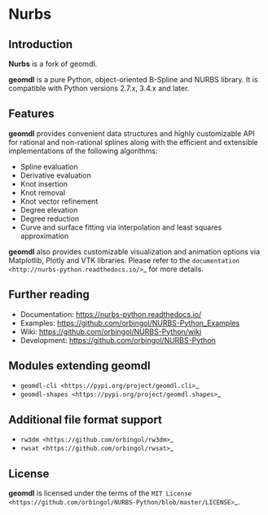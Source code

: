 # Nurbs

## Introduction

**Nurbs** is a fork of geomdl.

**geomdl** is a pure Python, object-oriented B-Spline and NURBS library. It is compatible with Python versions 2.7.x,
3.4.x and later.

## Features

**geomdl** provides convenient data structures and highly customizable API for rational and non-rational splines along
with the efficient and extensible implementations of the following algorithms:

* Spline evaluation
* Derivative evaluation
* Knot insertion
* Knot removal
* Knot vector refinement
* Degree elevation
* Degree reduction
* Curve and surface fitting via interpolation and least squares approximation

**geomdl** also provides customizable visualization and animation options via Matplotlib, Plotly and VTK libraries.
Please refer to the `documentation <http://nurbs-python.readthedocs.io/>`_ for more details.

## Further reading

* Documentation: https://nurbs-python.readthedocs.io/
* Examples: https://github.com/orbingol/NURBS-Python_Examples
* Wiki: https://github.com/orbingol/NURBS-Python/wiki
* Development: https://github.com/orbingol/NURBS-Python

## Modules extending geomdl

* `geomdl-cli <https://pypi.org/project/geomdl.cli>`_
* `geomdl-shapes <https://pypi.org/project/geomdl.shapes>`_

## Additional file format support

* `rw3dm <https://github.com/orbingol/rw3dm>`_
* `rwsat <https://github.com/orbingol/rwsat>`_

## License

**geomdl** is licensed under the terms of the `MIT License <https://github.com/orbingol/NURBS-Python/blob/master/LICENSE>`_.


